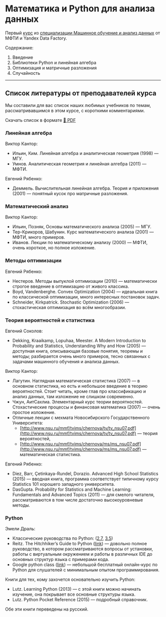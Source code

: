 # Математика и Python для анализа данных

Первый [курс](https://www.coursera.org/learn/mathematics-and-python/) из [специализации Машинное обучение и анализ данных](https://www.coursera.org/specializations/mashinnoye-obucheniye) от МФТИ и Yandex Data Factory.

Содержание:

1. Введение
2. Библиотеки Python и линейная алгебра
3. Оптимизация и матричные разложения
4. Случайность

-------

## Список литературы от преподавателей курса

Мы составили для вас список наших любимых учебников по темам, рассматривавшимся в этом курсе, с короткими комментариями. 

Скачать список в формате [:ledger: PDF](https://github.com/demidovakatya/mashinnoye-obucheniye/blob/master/mathematics-and-python/recommendations.pdf)

### Линейная алгебра

Виктор Кантор:

* Ильин, Ким. Линейная алгебра и аналитическая геометрия (1998) — МГУ.
* Умнов. Аналитическая геометрия и линейная алгебра (2011) — МФТИ.

Евгений Рябенко:

* Деммель. Вычислительная линейная алгебра. Теория и приложения (2001) — понятный кусок про матричные разложения.

### Математический анализ

Виктор Кантор:

* Ильин, Позняк, Основы математического анализа (2005) — МГУ.
* Тер-Крикоров, Шабунин. Курс математического анализа (2001) — МФТИ, много примеров.
* Иванов. Лекции по математическому анализу (2000) — МФТИ, очень короткое, но полное изложение.

### Методы оптимизации

Евгений Рябенко:

* Нестеров. Методы выпуклой оптимизации (2010) — математически строгое введение в оптимизацию от живого классика.
* Boyd, Vandenberghe. Convex Optimization (2004) — идеальная книга по классической оптимизации, много интересных постановок задач.
* Schneider, Kirkpatrick. Stochastic Optimization (2006) — стохастическая оптимизация во всём многообразии.

### Теория вероятностей и статистика

Евгений Соколов:

* Dekking, Kraaikamp, Lopuhaa, Meester. A Modern Introduction to Probability and Statistics, Understanding Why and How (2005) — доступная книга, описывающая базовые понятия, теоремы и методы; разбирается очень много примеров, тесно связанных с задачами машинного обучения и анализа данных.

Виктор Кантор:

* Лагутин. Наглядная математическая статистика (2007) — в основном статистика, но есть и небольшое введение в теорию вероятностей. Стоит читать, кроме глав про классификацию и анализ данных, там изложение не слишком современно.
* Чжун, АитСахлиа. Элементарный курс теории вероятностей. Стохастические процессы и финансовая математика (2007) — очень простое изложение.
* Отличные лекции с мехмата Новосибирского Государственного Университета: 
	* [http://www.nsu.ru/mmf/tvims/chernova/tv/tv_nsu07.pdf](http://www.nsu.ru/mmf/tvims/chernova/tv/tv_nsu07.pdf) — теория вероятностей, 
	* [http://www.nsu.ru/mmf/tvims/chernova/ms/ms_nsu07.pdf](http://www.nsu.ru/mmf/tvims/chernova/ms/ms_nsu07.pdf) — математическая статистика.

Евгений Рябенко:

* Diez, Barr, Çetinkaya-Rundel, Dorazio. Advanced High School Statistics (2015) — вводная книга, программа соответствует типичному курсу Statistics 101 хорошего западного университета.
* DasGupta. Probability for Statistics and Machine Learning: Fundamentals and Advanced Topics (2011) — для смелого читателя, рассматриваются в том числе достаточно высокоуровневые методы.

### Python

Эмели Драль:

* Классические руководства по Python: ([2.7](https://docs.python.org/2/tutorial/), [3.5](https://docs.python.org/3/tutorial/))
* Reitz. The Hitchhiker’s Guide to Python ([link](http://docs.python-guide.org/en/latest/)) — довольно полное руководство, в котором рассматриваются вопросы от установки, работы с виртуальным окружением и работы в различных IDE до основных структур языка с примерами кода.
* Google python class ([link](https://developers.google.com/edu/python/)) — небольшой бесплатный онлайн-курс по Python для слушателей с минимальным опытом программирования.

Книги для тех, кому захочется основательно изучить Python:

* Lutz. Learning Python (2013) — с этой книги можно начинать изучение, она покрывает все основные структуры языка.
* Lutz. Python Pocket Reference (2015) — подробный справочник.

Обе эти книги переведены на русский.

